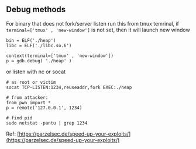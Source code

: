 
## Debug methods
For binary that does not fork/server listen
run this from tmux temrinal, if `terminal=['tmux' , 'new-window']` is not set, then it will launch new window
```
bin = ELF('./heap')
libc = ELF('./libc.so.6')

context(terminal=['tmux' , 'new-window'])
p = gdb.debug( './heap' ) 
```

or listen with nc or socat
```
# as root or victim
socat TCP-LISTEN:1234,reuseaddr,fork EXEC:./heap

# from attacker:
from pwn import *
p = remote('127.0.0.1', 1234)

# find pid
sudo netstat -pantu | grep 1234

```

Ref:
[https://parzelsec.de/speed-up-your-exploits/](https://parzelsec.de/speed-up-your-exploits/)